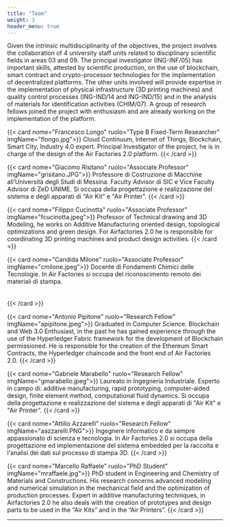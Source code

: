 ```yaml
---
title: "Team"
weight: 3
header_menu: true
---
```


Given the intrinsic multidisciplinarity of the objectives, the project involves the collaboration of 4 university staff units related to disciplinary scientific fields in areas 03 and 09. The principal investigator (ING-INF/05) has important skills, attested by scientific production, on the use of blockchain, smart contract and crypto-processor technologies for the implementation of decentralized platforms. The other units involved will provide expertise in the implementation of physical infrastructure (3D printing machines) and quality control processes (ING-IND/14 and ING-IND/15) and in the analysis of materials for identification activities (CHIM/07). 
A group of research fellows joined the project with enthusiasm and are already working on the implementation of the platform.


{{< card nome="Francesco Longo" ruolo="Type B Fixed-Term Researcher" imgName="flongo.jpg">}}
Cloud Continuum, Internet of Things, Blockchain, Smart City, Industry 4.0 expert. Principal Investigator of the project, he is in charge of the design of the Air Factories 2.0 platform.
{{< /card >}}

{{< card nome="Giacomo Risitano" ruolo="Associate Professor" imgName="grisitano.JPG">}}
Professore di Costruzione di Macchine all’Università degli Studi di Messina. Faculty Advisor di SIC e Vice Faculty Advisor di ZeD UNIME. Si occupa della progettazione e realizzazione del sistema e degli apparati di "Air Kit" e "Air Printer".
{{< /card >}}

{{< card nome="Filippo Cucinotta" ruolo="Associate Professor" imgName="fcucinotta.jpeg">}}
Professor of Technical drawing and 3D Modeling, he works on Additive Manufacturing oriented design, topological optimizations and green design. For Airfactories 2.0 he is responsible for coordinating 3D printing machines and product design activities.
{{< /card >}}

{{< card nome="Candida Milone" ruolo="Associate Professor" imgName="cmilone.jpeg">}}
Docente di Fondamenti Chimici delle Tecnologie. In Air Factories si occupa del riconoscimento remoto dei materiali di stampa.
<br>
<br>
<br>
{{< /card >}}

{{< card nome="Antonio Pipitone" ruolo="Research Fellow" imgName="apipitone.jpeg">}}
Graduated in Computer Science. Blockchain and Web 3.0 Enthusiast, in the past he has gained experience through the use of the Hyperledger Fabric framework for the development of Blockchain permissioned. He is responsible for the creation of the Ethereum Smart Contracts, the Hyperledger chaincode and the front end of Air Factories 2.0.
{{< /card >}}

{{< card nome="Gabriele Marabello" ruolo="Research Fellow" imgName="gmarabello.jpeg">}}
Laureato in Ingegneria Industriale. Esperto in campo di: additive manufacturing, rapid prototyping, computer-aided design, finite element method, computational fluid dynamics. Si occupa della progettazione e realizzazione del sistema e degli apparati di "Air Kit" e "Air Printer".
{{< /card >}}

{{< card nome="Attilio Azzarelli" ruolo="Research Fellow" imgName="aazzarelli.PNG">}}
Ingegnere informatico e da sempre appassionato di scienza e tecnologia. In Air Factories 2.0 si occupa della progettazione ed implementazione del sistema embedded per la raccolta e l'analisi dei dati sul processo di stampa 3D.
{{< /card >}}

{{< card nome="Marcello Raffaele" ruolo="PhD Student" imgName="mraffaele.jpg">}}
PhD student in Engineering and Chemistry of Materials and Constructions. His research concerns advanced modeling and numerical simulation in the mechanical field and the optimization of production processes. Expert in additive manufacturing techniques, in Airfactories 2.0 he also deals with the creation of prototypes and design parts to be used in the “Air Kits” and in the “Air Printers”.
{{< /card >}}

---

